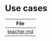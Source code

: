 # Use cases

| File                     |
| ------------------------ |
| [teacher.md](teacher.md) |
